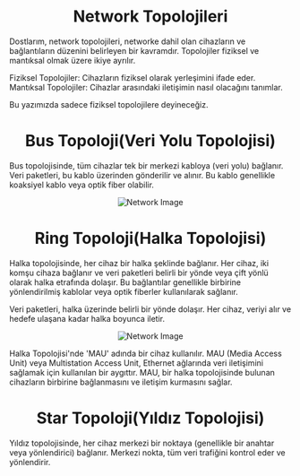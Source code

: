 <h1 align='center'>Network Topolojileri</h1>

<p>
  Dostlarım, network topolojileri, networke dahil olan cihazların ve bağlantıların düzenini belirleyen bir kavramdır. Topolojiler fiziksel ve mantıksal olmak üzere ikiye ayrılır.

  Fiziksel Topolojiler: Cihazların fiziksel olarak yerleşimini ifade eder.
  Mantıksal Topolojiler: Cihazlar arasındaki iletişimin nasıl olacağını tanımlar.

  Bu yazımızda sadece fiziksel topolojilere deyineceğiz.
</p>


<h1 align='center'>Bus Topoloji(Veri Yolu Topolojisi)</h1>

<p>
  Bus topolojisinde, tüm cihazlar tek bir merkezi kabloya (veri yolu) bağlanır. Veri paketleri, bu kablo üzerinden gönderilir ve alınır. Bu kablo genellikle koaksiyel kablo veya optik fiber olabilir.

</p>

<div align="center">
    <img src="https://github.com/Okan-tumuklu/Network-dersleri/assets/117488504/1c3ee6d7-5493-45cc-97e3-82b53e7375f7" alt="Network Image">
</div>

<h1 align='center'>Ring Topoloji(Halka Topolojisi)</h1>

<p>
  Halka topolojisinde, her cihaz bir halka şeklinde bağlanır. Her cihaz, iki komşu cihaza bağlanır ve veri paketleri belirli bir yönde veya çift yönlü olarak halka etrafında dolaşır. Bu bağlantılar genellikle birbirine yönlendirilmiş kablolar veya optik fiberler kullanılarak sağlanır.

  Veri paketleri, halka üzerinde belirli bir yönde dolaşır. Her cihaz, veriyi alır ve hedefe ulaşana kadar halka boyunca iletir.
</p>
<div align="center">
    <img src="https://github.com/Okan-tumuklu/Network-dersleri/assets/117488504/c48105f1-d943-4ffd-b475-ea410cc9da2e" alt="Network Image">
</div>

<P>
  Halka Topolojisi'nde 'MAU' adında bir cihaz kullanılır. MAU (Media Access Unit) veya Multistation Access Unit, Ethernet ağlarında veri iletişimini sağlamak için kullanılan bir aygıttır. MAU, bir halka topolojisinde bulunan cihazların birbirine bağlanmasını ve iletişim kurmasını sağlar.
</P>


<h1 align='center'>Star Topoloji(Yıldız Topolojisi)</h1>


<p>
  Yıldız topolojisinde, her cihaz merkezi bir noktaya (genellikle bir anahtar veya yönlendirici) bağlanır. Merkezi nokta, tüm veri trafiğini kontrol eder ve yönlendirir.
</p>
